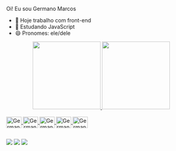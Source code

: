 Oi! Eu sou Germano Marcos

- 🔭 Hoje trabalho com front-end
- 🌱 Estudando JavaScript
- 😄 Pronomes: ele/dele

<div align="center">
  <a href="https://github.com/Germano-Marcos">
  <img height="180" whidth="300" src="https://github-readme-stats.vercel.app/api?username=Germano-Marcos&show_icons=true&theme=tokyonight&include_all_commits=true&count_private=true"/>
  <img height="180" whidth="200" src="https://github-readme-stats.vercel.app/api/top-langs/?username=Germano-Marcos&layout=compact&langs_count=7&theme=tokyonight"/>
</div>

<div style="display: inline_block"><br>
  <img align="center" alt="Germano-HTML" height="30" width="40" src="https://cdn.jsdelivr.net/gh/devicons/devicon/icons/html5/html5-original.svg">
  <img align="center" alt="Germano-CSS" height="30" width="40" src="https://cdn.jsdelivr.net/gh/devicons/devicon/icons/css3/css3-original.svg">
  <img align="center" alt="Germano-JavaScript" height="30" width="40" src="https://cdn.jsdelivr.net/gh/devicons/devicon/icons/javascript/javascript-original.svg">
  <img align="center" alt="Germano-TypeScript" height="30" width="40" src="https://cdn.jsdelivr.net/gh/devicons/devicon/icons/typescript/typescript-original.svg">
  <img align="center" alt="Germano-MySQL" height="30" width="40" src="https://cdn.jsdelivr.net/gh/devicons/devicon/icons/mysql/mysql-original.svg">
</div>

##
 
<div> 
  <a href="https://www.instagram.com/germano.justino" target="_blank"><img src="https://img.shields.io/badge/-Instagram-%23E4405F?style=for-the-badge&logo=instagram&logoColor=white" target="_blank"></a>
  <a href = "mailto:germano.mja@gmail.com"><img src="https://img.shields.io/badge/-Gmail-%23333?style=for-the-badge&logo=gmail&logoColor=white" target="_blank"></a>
  <a href="https://www.linkedin.com/in/germano-marcos" target="_blank"><img src="https://img.shields.io/badge/-LinkedIn-%230077B5?style=for-the-badge&logo=linkedin&logoColor=white" target="_blank"></a>
</div>
  
  
  
